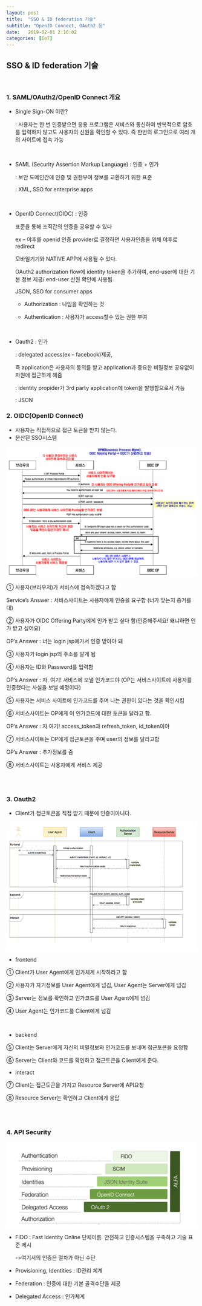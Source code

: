 ```yaml
---
layout: post
title:  "SSO & ID federation 기술"
subtitle: "OpenID Connect, OAuth2 등"
date:   2019-02-01 2:10:02
categories: [IoT]
---
```


##  **SSO & ID federation** **기술** 

<br>

### 1. SAML/OAuth2/OpenID Connect 개요

- Single Sign-ON 이란?

  : 사용자는 한 번 인증받으면 응용 프로그램은 서비스와 통신하여 반복적으로 암호를 입력하지 않고도 사용자의 신원을 확인할 수 있다. 즉 한번의 로그인으로 여러 개의 사이트에 접속 가능

 <br>

- SAML (Security Assertion Markup Language) : 인증 + 인가

  : 보안 도메인간에 인증 및 권한부여 정보를 교환하기 위한 표준

  : XML, SSO for enterprise apps

  <br>

- OpenID Connect(OIDC) : 인증

   표준을 통해 조직간의 인증을 공유할 수 있다

  ex – 야후를 openid 인증 provider로 결정하면 사용자인증을 위해 야후로 redirect

   모바일기기와 NATIVE APP에 사용될 수 있다.

   OAuth2 authorization flow에 identity token을 추가하여, end-user에 대한 기본 정보 제공/ end-user 신원 확인에 사용됨.

   JSON, SSO for consumer apps
  - Authorization : 나임을 확인하는 것

  - Authentication : 사용자가 access할수 있는 권한 부여

     <br>

- Oauth2 : 인가

  : delegated access(ex – facebook)제공, 

  즉 application은 사용자의 동의를 받고 application과 중요한 비밀정보 공유없이 자원에 접근하게 해줌

  : identity propider가 3rd party application에 token을 발행함으로서 가능

  : JSON



### 2. OIDC(OpenID Connect)

- 사용자는 직접적으로 접근 토큰을 받지 않는다.
- 분산된 SSO시스템

![img](/assets/x.png)

①     사용자(브라우저)가 서비스에 접속하겠다고 함

Service’s Answer : 서비스사이트는 사용자에게 인증을 요구함 (너가 맞는지 증거를 대)

②     사용자가 OIDC Offering Party에게 인가 받고 싶다 함(인증해주세요! 왜냐하면 인가 받고 싶어요)

OP’s Answer : 너는 login jsp에가서 인증 받아야 돼

③     사용자가 login jsp의 주소를 알게 됨

④     사용자는 ID와 Password를 입력함

OP’s Answer : 자. 여기! 서비스에 보낼 인가코드야 (OP는 서비스사이트에 사용자를 인증했다는 사실을 보낼 예정이다)

⑤     사용자는 서비스 사이트에 인가코드를 주며 나는 권한이 있다는 것을 확인시킴

⑥     서비스사이트는 OP에게 이 인가코드에 대한 토큰을 달라고 함.

OP’s Answer : 자 여기! access_token과 refresh_token, id_token이야

⑦     서비스사이트는 OP에게 접근토큰을 주며 user의 정보를 달라고함

OP’s Answer : 추가정보를 줌

⑧     서비스사이트는 사용자에게 서비스 제공

<br><Br>

### 3. Oauth2

- Client가 접근토큰을 직접 받기 때문에 인증이아니다.

![img](/assets/x2.png)<br>

- frontend

①     Client가 User Agent에게 인가체계 시작하라고 함

②     사용자가 자기정보를 User Agent에게 넘김, User Agent는 Server에게 넘김

③     Server는 정보를 확인하고 인가코드를 User Agent에게 넘김

④     User Agent는 인가코드를 Client에게 넘김

<br>

- backend

⑤     Client는 Server에게 자신의 비밀정보와 인가코드를 보내며 접근토큰을 요청함

⑥     Server는 Client와 코드를 확인하고 접근토큰을 Client에게 준다.

- interact

⑦     Client는 접근토큰을 가지고 Resource Server에 API요청

⑧     Resource Server는 확인하고 Client에게 응답

<br><br>

### 4. API Security

![img](/assets/x3.png)

- FIDO : Fast Identity Online 단체이름. 안전하고 인증시스템을 구축하고 기술 표준 제시

  ->여기서의 인증은 절차가 아닌 수단

- Provisioning, Identities : ID관리 체계

- Federation : 인증에 대한 기본 골격수단을 제공

- Delegated Access : 인가체계